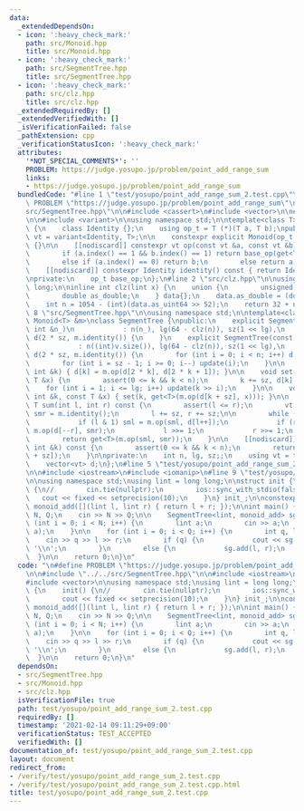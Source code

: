 ```yaml
---
data:
  _extendedDependsOn:
  - icon: ':heavy_check_mark:'
    path: src/Monoid.hpp
    title: src/Monoid.hpp
  - icon: ':heavy_check_mark:'
    path: src/SegmentTree.hpp
    title: src/SegmentTree.hpp
  - icon: ':heavy_check_mark:'
    path: src/clz.hpp
    title: src/clz.hpp
  _extendedRequiredBy: []
  _extendedVerifiedWith: []
  _isVerificationFailed: false
  _pathExtension: cpp
  _verificationStatusIcon: ':heavy_check_mark:'
  attributes:
    '*NOT_SPECIAL_COMMENTS*': ''
    PROBLEM: https://judge.yosupo.jp/problem/point_add_range_sum
    links:
    - https://judge.yosupo.jp/problem/point_add_range_sum
  bundledCode: "#line 1 \"test/yosupo/point_add_range_sum_2.test.cpp\"\n\n#define\
    \ PROBLEM \"https://judge.yosupo.jp/problem/point_add_range_sum\"\n\n#line 2 \"\
    src/SegmentTree.hpp\"\n\n#include <cassert>\n#include <vector>\n\n#line 2 \"src/Monoid.hpp\"\
    \n\n#include <variant>\n\nusing namespace std;\n\ntemplate<class T>\nclass Monoid\
    \ {\n    class Identity {};\n    using op_t = T (*)(T a, T b);\npublic:\n    using\
    \ vt = variant<Identity, T>;\n\n    constexpr explicit Monoid(op_t op_) : base_op(op_)\
    \ {}\n\n    [[nodiscard]] constexpr vt op(const vt &a, const vt &b) const {\n\
    \        if (a.index() == 1 && b.index() == 1) return base_op(get<T>(a), get<T>(b));\n\
    \        else if (a.index() == 0) return b;\n        else return a;\n    };\n\
    \    [[nodiscard]] constexpr Identity identity() const { return Identity{}; }\n\
    \nprivate:\n    op_t base_op;\n};\n#line 2 \"src/clz.hpp\"\n\nusing lint = long\
    \ long;\n\ninline int clz(lint x) {\n    union {\n        unsigned long long as_uint64;\n\
    \        double as_double;\n    } data{};\n    data.as_double = (double)x + 0.5;\n\
    \    int n = 1054 - (int)(data.as_uint64 >> 52);\n    return 32 + n;\n}\n#line\
    \ 8 \"src/SegmentTree.hpp\"\n\nusing namespace std;\n\ntemplate<class T, const\
    \ Monoid<T> &m>\nclass SegmentTree {\npublic:\n    explicit SegmentTree(const\
    \ int &n_)\n            : n(n_), lg(64 - clz(n)), sz(1 << lg),\n             \
    \ d(2 * sz, m.identity()) {\n    }\n    explicit SegmentTree(const vector<T> &v)\n\
    \            : n((int)v.size()), lg(64 - clz(n)), sz(1 << lg),\n             \
    \ d(2 * sz, m.identity()) {\n        for (int i = 0; i < n; i++) d[sz + i] = v[i];\n\
    \        for (int i = sz - 1; i >= 0; i--) update(i);\n    }\n\n    void update(const\
    \ int &k) { d[k] = m.op(d[2 * k], d[2 * k + 1]); }\n\n    void set(int k, const\
    \ T &x) {\n        assert(0 <= k && k < n);\n        k += sz, d[k] = x;\n    \
    \    for (int i = 1; i <= lg; i++) update(k >> i);\n    }\n\n    void add(const\
    \ int &k, const T &x) { set(k, get<T>(m.op(d[k + sz], x))); }\n\n    [[nodiscard]]\
    \ T sum(int l, int r) const {\n        assert(l <= r);\n        vt sml = m.identity(),\
    \ smr = m.identity();\n        l += sz, r += sz;\n\n        while (l < r) {\n\
    \            if (l & 1) sml = m.op(sml, d[l++]);\n            if (r & 1) smr =\
    \ m.op(d[--r], smr);\n            l >>= 1;\n            r >>= 1;\n        }\n\
    \        return get<T>(m.op(sml, smr));\n    }\n\n    [[nodiscard]] T operator[](const\
    \ int &k) const {\n        assert(0 <= k && k < n);\n        return get<T>(d[k\
    \ + sz]);\n    }\n\nprivate:\n    int n, lg, sz;;\n    using vt = typename Monoid<T>::vt;\n\
    \    vector<vt> d;\n};\n#line 5 \"test/yosupo/point_add_range_sum_2.test.cpp\"\
    \n\n#include <iostream>\n#include <iomanip>\n#line 9 \"test/yosupo/point_add_range_sum_2.test.cpp\"\
    \n\nusing namespace std;\nusing lint = long long;\n\nstruct init {\n    init()\
    \ {\n//        cin.tie(nullptr);\n        ios::sync_with_stdio(false);\n     \
    \   cout << fixed << setprecision(10);\n    }\n} init_;\n\nconstexpr Monoid<lint>\
    \ monoid_add([](lint l, lint r) { return l + r; });\n\nint main() {\n\n    int\
    \ N, Q;\n    cin >> N >> Q;\n\n    SegmentTree<lint, monoid_add> sg(N);\n    for\
    \ (int i = 0; i < N; i++) {\n        lint a;\n        cin >> a;\n        sg.set(i,\
    \ a);\n    }\n\n    for (int i = 0; i < Q; i++) {\n        int q, l, r;\n    \
    \    cin >> q >> l >> r;\n        if (q) {\n            cout << sg.sum(l, r) <<\
    \ '\\n';\n        }\n        else {\n            sg.add(l, r);\n        }\n  \
    \  }\n\n    return 0;\n}\n"
  code: "\n#define PROBLEM \"https://judge.yosupo.jp/problem/point_add_range_sum\"\
    \n\n#include \"../../src/SegmentTree.hpp\"\n\n#include <iostream>\n#include <iomanip>\n\
    #include <vector>\n\nusing namespace std;\nusing lint = long long;\n\nstruct init\
    \ {\n    init() {\n//        cin.tie(nullptr);\n        ios::sync_with_stdio(false);\n\
    \        cout << fixed << setprecision(10);\n    }\n} init_;\n\nconstexpr Monoid<lint>\
    \ monoid_add([](lint l, lint r) { return l + r; });\n\nint main() {\n\n    int\
    \ N, Q;\n    cin >> N >> Q;\n\n    SegmentTree<lint, monoid_add> sg(N);\n    for\
    \ (int i = 0; i < N; i++) {\n        lint a;\n        cin >> a;\n        sg.set(i,\
    \ a);\n    }\n\n    for (int i = 0; i < Q; i++) {\n        int q, l, r;\n    \
    \    cin >> q >> l >> r;\n        if (q) {\n            cout << sg.sum(l, r) <<\
    \ '\\n';\n        }\n        else {\n            sg.add(l, r);\n        }\n  \
    \  }\n\n    return 0;\n}\n"
  dependsOn:
  - src/SegmentTree.hpp
  - src/Monoid.hpp
  - src/clz.hpp
  isVerificationFile: true
  path: test/yosupo/point_add_range_sum_2.test.cpp
  requiredBy: []
  timestamp: '2021-02-14 09:11:29+09:00'
  verificationStatus: TEST_ACCEPTED
  verifiedWith: []
documentation_of: test/yosupo/point_add_range_sum_2.test.cpp
layout: document
redirect_from:
- /verify/test/yosupo/point_add_range_sum_2.test.cpp
- /verify/test/yosupo/point_add_range_sum_2.test.cpp.html
title: test/yosupo/point_add_range_sum_2.test.cpp
---
```

